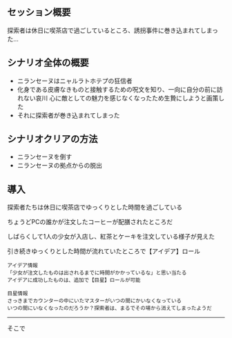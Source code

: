 ## セッション概要

探索者は休日に喫茶店で過ごしているところ、誘拐事件に巻き込まれてしまった…

## シナリオ全体の概要

- ニランセーヌはニャルラトホテプの狂信者
- 化身である皮膚なきものと接触するための呪文を知り、一向に自分の前に訪れない哀川 心に敵としての魅力を感じなくなったため生贄にしようと画策した
- それに探索者が巻き込まれてしまった

## シナリオクリアの方法

- ニランセーヌを倒す
- ニランセーヌの拠点からの脱出

## 導入

探索者たちは休日に喫茶店でゆっくりとした時間を過ごしている

ちょうどPCの誰かが注文したコーヒーが配膳されたところだ

しばらくして1人の少女が入店し、紅茶とケーキを注文している様子が見えた

引き続きゆっくりとした時間が流れていたところで【アイデア】ロール

```
アイデア情報
「少女が注文したものは出されるまでに時間がかかっているな」と思い当たる
アイデアに成功したものは、追加で【目星】ロールが可能
```

```
目星情報
さっきまでカウンターの中にいたマスターがいつの間にかいなくなっている
いつの間にいなくなったのだろうか？探索者は、まるでその場から消えてしまったようだ
```

----

そこで